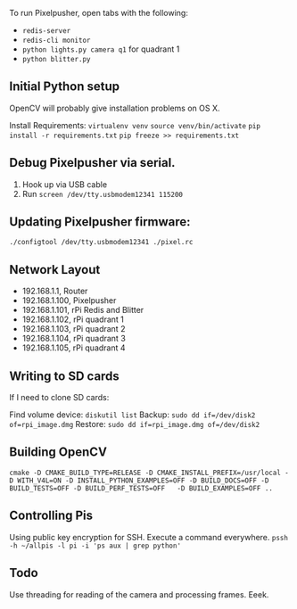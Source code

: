 To run Pixelpusher, open tabs with the following:

- `redis-server`
- `redis-cli monitor`
- `python lights.py camera q1` for quadrant 1
- `python blitter.py`

## Initial Python setup

OpenCV will probably give installation problems on OS X.

Install Requirements:
`virtualenv venv`
`source venv/bin/activate`
`pip install -r requirements.txt`
`pip freeze >> requirements.txt `

## Debug Pixelpusher via serial.

1) Hook up via USB cable
2) Run `screen /dev/tty.usbmodem12341 115200`

## Updating Pixelpusher firmware:

`./configtool /dev/tty.usbmodem12341 ./pixel.rc`

## Network Layout

- 192.168.1.1, Router
- 192.168.1.100, Pixelpusher
- 192.168.1.101, rPi Redis and Blitter
- 192.168.1.102, rPi quadrant 1
- 192.168.1.103, rPi quadrant 2
- 192.168.1.104, rPi quadrant 3
- 192.168.1.105, rPi quadrant 4

## Writing to SD cards

If I need to clone SD cards:

Find volume device: `diskutil list`
Backup: `sudo dd if=/dev/disk2 of=rpi_image.dmg`
Restore: `sudo dd if=rpi_image.dmg of=/dev/disk2`

## Building OpenCV

`cmake -D CMAKE_BUILD_TYPE=RELEASE -D CMAKE_INSTALL_PREFIX=/usr/local -D WITH_V4L=ON -D INSTALL_PYTHON_EXAMPLES=OFF -D BUILD_DOCS=OFF -D BUILD_TESTS=OFF -D BUILD_PERF_TESTS=OFF   -D BUILD_EXAMPLES=OFF ..`

## Controlling Pis

Using public key encryption for SSH. Execute a command everywhere.
`pssh -h ~/allpis -l pi -i 'ps aux | grep python'`

## Todo

Use threading for reading of the camera and processing frames. Eeek.
